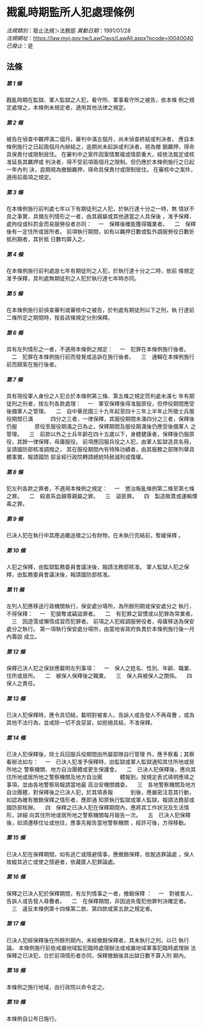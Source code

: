 # 戡亂時期監所人犯處理條例

*法規類別*：廢止法規＞法務部
*異動日期*：1991/01/28  
*法規網址*：https://law.moj.gov.tw/LawClass/LawAll.aspx?pcode=I0040040
*已廢止*：是


## 法條
##### 第 1 條
戡亂時期在監獄、軍人監獄之人犯，看守所、軍事看守所之被告，依本條
例之規定處理之，本條例未規定者，適用其他法律之規定。


##### 第 2 條
被告在偵查中羈押滿二個月，審判中滿五個月，尚未偵查終結或判決者，
應自本條例施行之日起兩個月內辦結之，逾期尚未起訴或判決者，視為撤
銷羈押，得命具保責付或限制居住。
在審判中之案件因案情繁複或情節重大，經依法裁定或核准延長其羈押或
判決者，得不受前項兩個月之限制。但仍應於本條例施行之日起一年內判
決，逾期視為撤銷羈押，得命具保責付或限制居住。
在審核中之案件，適用前兩項之規定。


##### 第 3 條
在本條例施行前判處七年以下有期徒刑之人犯，於執行達十分之一時，無
情狀不良之事實，具備左列情形之一者，由其親屬或其他適當之人具保後
，准予保釋，處拘役或科罰金而易服勞役者亦同：
　一　保釋後確能獲得職業者。
　二　保釋後有一定住所或居所者。
前項執行期間，如有以羈押日數或監外調服勞役日數折抵刑期者，其折抵
日數均算入之。


##### 第 4 條
在本條例施行前判處逾七年有期徒刑之人犯，於執行達十分之二時，依前
條規定准予保釋，其判處無期徒刑之人犯於執行達七年時亦同。


##### 第 5 條
在本條例施行前偵查審判或審核中之被告，於判處有期徒刑以下之刑，執
行達前二條所定之期間時，按各該條規定分別保釋。


##### 第 6 條
具有左列情形之一者，不適用本條例之規定：
　一　犯罪在本條例施行後者。
　二　犯罪在本條例施行前而發覺或追訴在施行後者。
　三　通輯在本條例施行前而歸案在施行後者。


##### 第 7 條
具有現役軍人身份之人犯合於本條例第三條、第五條之規定而判處未滿七
年有期徒刑之刑者，按左列各款處理：
　一　軍官保釋後得准服原役，但停役期間應受後備軍人之管理。
　二　自中華民國三十九年起至四十三年上半年止所徵士兵服役期間已滿
　　　四分之三者，一律保釋，其服役期間未滿四分之三者，保釋後仍服
　　　原役至服役期滿之日為止，保釋期間及服役期滿後仍應受後備軍人
      之管理。
　三　前款以外之士兵年齡在四十五歲以下，身體健康者，保釋後仍服原
      役，其餘一律保釋，毋庸服役。
前項應回服兵役之人犯，由軍人監獄造具名冊，呈請國防部核准調撥之，
其在服役期間內有特殊功績者，由其服務之部隊列舉具體事實，報請國防
部呈經行政院轉請總統特赦減刑或復權。


##### 第 8 條
犯左列各款之罪者，不適用本條例之規定：
　一　懲治叛亂條例第二條至第七條之罪。
　二　殺直系血親尊親屬之罪。
　三　盜匪罪。
　四　製造販賣或運輸煙毒之罪。


##### 第 9 條
已決人犯在執行中其應追繳追徵之公有財物，在未執行完結前，暫緩保釋
。


##### 第 10 條
人犯之保釋，由監獄監務委員會議決後，報請法務部核准。
軍人監獄人犯之保釋，由監務委員會議決後，報請國防部核准。


##### 第 11 條
左列人犯應移送行政機關執行，保安處分場所，為所餘刑期或保安處分之
執行，不得保釋：
　一　犯搶奪或竊盜罪者。
　二　有犯罪之習慣或以犯罪為常業者。
　三　因遊蕩或懶惰成習而犯罪者。
前項之人犯經調服勞役者，毋庸移送為保安處分之執行。
第一項執行保安處分場所，由當地省政府負責於本條例施行後一月內籌設
成立。


##### 第 12 條
保釋已決人犯之保狀應載明左列事項：
　一　保人之姓名、性別、年齡、職業、住所或居所。
　二　被保人保釋後之職業。
　三　保人與被保人之關係。
　四　保人之責任。


##### 第 13 條
已決人犯保釋時，應令具切結，載明對被害人、告訴人或告發人不再尋釁
，或為其他不法行為，並戒除一切不良惡習，如拒絕具結，不准保釋。


##### 第 14 條
已決人犯保釋後，除士兵回服兵役期間由所屬部隊自行管理
外，應予察看；其察看辦法如左：
　一　已決人犯准予保釋時，由監獄或軍人監獄通知其住所地或居所地之
      警察機關、地方自治團體或更生保護會。
　二　已決人犯保釋後，應向其住所地或居所地之警察機關及地方自治團
　　　體報到，按規定表式填明應填之事項，並由各地警察局報請當地最
      高治安機關備查。
　三　各地警察機關及地方自治團體，對保釋後之已決人犯，於其填表報
　　　到後，應嚴密注意其行動，如認為確有撤銷保釋之情形者，應即通
      知原執行監獄或軍人監獄，報請法務部或國防部核辦。
　四　保釋之已決人犯在保釋期間內，應將其工作狀況及生活情形，詳細
      向其住所地或居所地之警察機關每月報告一次。
　五　已決人犯保釋後，如須遷移住址或他往，應事先報告當地警察機關
      ，經許可後，方得移動。


##### 第 15 條
已決人犯在保釋期間，如有逃亡或隱避情事，應撤銷保釋，依脫逃罪論處
，保人故縱其逃亡或使之隱避者，依藏匿人犯罪論處。


##### 第 16 條
保釋之已決人犯於保釋期間，有左列情事之一者，撤銷保釋 ：
　一　對被害人、告訴人或告發人尋釁者。
　二　在保釋期間，非因過失復犯他罪判決確定者。
　三　違反本條例第十四條第二款、第四款或第五款之規定者。


##### 第 17 條
已決人犯經保釋後在所餘刑期內，未經撤銷保釋者，其未執行之刑，以已
執行論。
本條例施行前依戒嚴地域監犯臨時處理辦法或戒嚴地域軍事犯臨時處理辦
法保釋之已決犯，合於前項情形者亦同，保釋撤銷後其出獄日數不算入刑
期內。


##### 第 18 條
本條例之施行地域，由行政院以命令定之。


##### 第 19 條
本條例自公布日施行。



